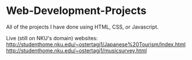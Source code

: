# Web-Development-Projects
All of the projects I have done using HTML, CSS, or Javascript. 

Live (still on NKU's domain) websites:
http://studenthome.nku.edu/~ostertagj1/Japanese%20Tourism/Index.html
http://studenthome.nku.edu/~ostertagj1/musicsurvey.html

